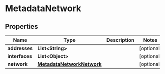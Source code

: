 

# MetadataNetwork


## Properties

| Name | Type | Description | Notes |
|------------ | ------------- | ------------- | -------------|
|**addresses** | **List&lt;String&gt;** |  |  [optional] |
|**interfaces** | **List&lt;Object&gt;** |  |  [optional] |
|**network** | [**MetadataNetworkNetwork**](MetadataNetworkNetwork.md) |  |  [optional] |



